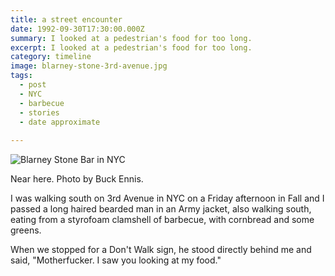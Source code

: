 ```yaml
---
title: a street encounter
date: 1992-09-30T17:30:00.000Z
summary: I looked at a pedestrian's food for too long.
excerpt: I looked at a pedestrian's food for too long.
category: timeline
image: blarney-stone-3rd-avenue.jpg
tags:
  - post 
  - NYC
  - barbecue
  - stories
  - date approximate
  
---
```


![Blarney Stone Bar in NYC](/static/img/timeline/blarney-stone-3rd-avenue.jpg)
<figcaption>Near here. Photo by Buck Ennis.</figcaption>

I was walking south on 3rd Avenue in NYC on a Friday afternoon in Fall and I passed a long haired bearded man in an Army jacket, also walking south, eating from a styrofoam clamshell of barbecue, with cornbread and some greens.

When we stopped for a Don't Walk sign, he stood directly behind me and said, "Motherfucker. I saw you looking at my food."